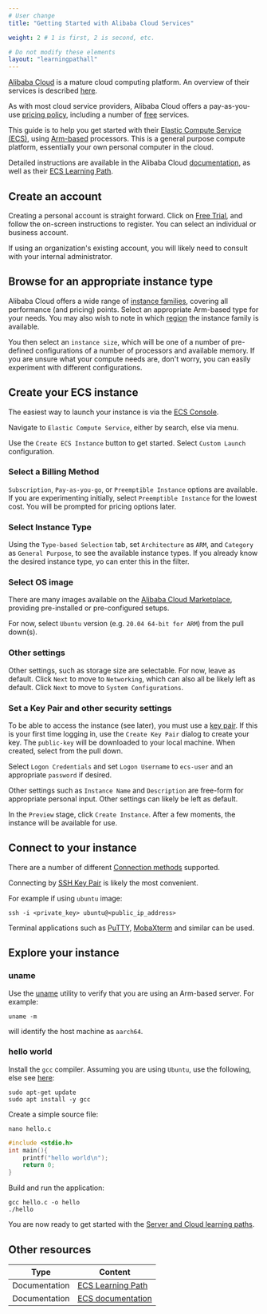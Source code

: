 ```yaml
---
# User change
title: "Getting Started with Alibaba Cloud Services"

weight: 2 # 1 is first, 2 is second, etc.

# Do not modify these elements
layout: "learningpathall"
---
```

[Alibaba Cloud](https://www.alibabacloud.com/) is a mature cloud computing platform. An overview of their services is described [here](https://www.alibabacloud.com/about).

As with most cloud service providers, Alibaba Cloud offers a pay-as-you-use [pricing policy](https://www.alibabacloud.com/pricing), including a number of [free](https://www.alibabacloud.com/free) services.

This guide is to help you get started with their [Elastic Compute Service (ECS)](https://www.alibabacloud.com/product/ecs), using [Arm-based](https://www.alibabacloud.com/product/ecs/g8m) processors. This is a general purpose compute platform, essentially your own personal computer in the cloud.

Detailed instructions are available in the Alibaba Cloud [documentation](https://www.alibabacloud.com/help/en/elastic-compute-service), as well as their [ECS Learning Path](https://www.alibabacloud.com/getting-started/learningpath/ecs).

## Create an account

Creating a personal account is straight forward. Click on [Free Trial](https://www.alibabacloud.com/), and follow the on-screen instructions to register. You can select an individual or business account.

If using an organization's existing account, you will likely need to consult with your internal administrator.

## Browse for an appropriate instance type

Alibaba Cloud offers a wide range of [instance families](https://www.alibabacloud.com/help/en/elastic-compute-service/latest/instance-family), covering all performance (and pricing) points. Select an appropriate Arm-based type for your needs. You may also wish to note in which [region](https://ecs-buy.aliyun.com/instanceTypes/#/instanceTypeByRegion) the instance family is available.

You then select an `instance size`, which will be one of a number of pre-defined configurations of a number of processors and available memory. If you are unsure what your compute needs are, don't worry, you can easily experiment with different configurations.

## Create your ECS instance

The easiest way to launch your instance is via the [ECS Console](https://ecs.console.aliyun.com/).

Navigate to `Elastic Compute Service`, either by search, else via menu.

Use the `Create ECS Instance` button to get started. Select `Custom Launch` configuration.

### Select a Billing Method

`Subscription`, `Pay-as-you-go`, or `Preemptible Instance` options are available. If you are experimenting initially, select `Preemptible Instance` for the lowest cost. You will be prompted for pricing options later.

### Select Instance Type

Using the `Type-based Selection` tab, set `Architecture` as `ARM`, and `Category` as `General Purpose`, to see the available instance types. If you already know the desired instance type, yo can enter this in the filter.

### Select OS image

There are many images available on the [Alibaba Cloud Marketplace](https://marketplace.alibabacloud.com/), providing pre-installed or pre-configured setups.

For now, select `Ubuntu` version (e.g. `20.04 64-bit for ARM`) from the pull down(s).

### Other settings

Other settings, such as storage size are selectable. For now, leave as default. Click `Next` to move to `Networking`, which can also all be likely left as default. Click `Next` to move to `System Configurations`.

### Set a Key Pair and other security settings

To be able to access the instance (see later), you must use a [key pair](https://www.alibabacloud.com/help/en/elastic-compute-service/latest/key-pairs). If this is your first time logging in, use the `Create Key Pair` dialog to create your key. The `public-key` will be downloaded to your local machine. When created, select from the pull down.

Select `Logon Credentials` and  set `Logon Username` to `ecs-user` and an appropriate  `password` if desired.

Other settings such as `Instance Name` and `Description` are free-form for appropriate personal input. Other settings can likely be left as default.

In the `Preview` stage, click `Create Instance`. After a few moments, the instance will be available for use.

## Connect to your instance

There are a number of different [Connection methods](https://www.alibabacloud.com/help/en/elastic-compute-service/latest/connection-methods) supported.

Connecting by [SSH Key Pair](https://www.alibabacloud.com/help/en/elastic-compute-service/latest/connect-to-a-linux-instance-by-using-an-ssh-key-pair) is likely the most convenient.

For example if using `ubuntu` image:
```console
ssh -i <private_key> ubuntu@<public_ip_address>
```
Terminal applications such as [PuTTY](https://www.putty.org/), [MobaXterm](https://mobaxterm.mobatek.net/) and similar can be used.

## Explore your instance

### uname

Use the [uname](https://en.wikipedia.org/wiki/Uname) utility to verify that you are using an Arm-based server. For example:
```console
uname -m
```
will identify the host machine as `aarch64`.

### hello world

Install the `gcc` compiler. Assuming you are using `Ubuntu`, use the following, else see [here](/install-guides/gcc):
```console
sudo apt-get update
sudo apt install -y gcc
```
Create a simple source file:
```console
nano hello.c
```
```C
#include <stdio.h>
int main(){
    printf("hello world\n");
    return 0;
}
```
Build and run the application:
```console
gcc hello.c -o hello
./hello
```
You are now ready to get started with the [Server and Cloud learning paths](/learning-paths/server-and-cloud/).

## Other resources

| Type          | Content             |
| ---           | ---                 |
| Documentation | [ECS Learning Path](https://www.alibabacloud.com/getting-started/learningpath/ecs) |
| Documentation | [ECS documentation](https://www.alibabacloud.com/help/en/elastic-compute-service) |

